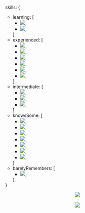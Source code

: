 <html>
  <ul>
  skills: {
  <ul>
    <li>
    learning: [ 
      <ul>
        <li>
        <img src="https://img.shields.io/badge/Jest-white?style=flat&logoColor=161f26&logo=Jest" />,
        </li>
        <li>
        <img src="https://img.shields.io/badge/JWT-white?style=flat&logoColor=161f26&logo=JsonWebTokens" />,
        </li>
      </ul>
    ],
    </li>
    <li>
    experienced: [
      <ul>
        <li>
        <img src="https://img.shields.io/badge/TypeScript-white?style=flat&logo=TypeScript&logoColor=161f26" />,
        </li>
        <li>
        <img src="https://img.shields.io/badge/JavaScript-white?style=flat&logo=JavaScript&logoColor=161f26" />,
        </li>
        <li>
          <img src="https://img.shields.io/badge/React-white?style=flat&logoColor=161f26&logo=React" />,
        </li>
        <li>
        <img src="https://img.shields.io/badge/HTML5-white?style=flat&logo=HTML5&logoColor=161f26" />,
        </li>
        <li>
        <img src="https://img.shields.io/badge/CSS3-white?style=flat&logo=CSS3&logoColor=161f26" />,
        </li>
        <li>
        <img src="https://img.shields.io/badge/JSON-white?style=flat&logoColor=161f26&logo=JSON" />,
        </li>
      </ul>
    ],
    </li>
    <li>
      intermediate: [
        <ul>
          <li>
          <img src="https://img.shields.io/badge/MySQL-white?style=flat&logoColor=161f26&logo=MySQL" />,
          </li>
          <li>
          <img src="https://img.shields.io/badge/GraphQL-white?style=flat&logoColor=161f26&logo=GraphQl" />,
          </li>
          <li>
          <img src="https://img.shields.io/badge/NestJS-white?style=flat&logoColor=161f26&logo=NestJS" />,
          </li>
        </ul>
      ]
    </li>
    <li>
    knowsSome: [
      <ul>
        <li>
        <img src="https://img.shields.io/badge/Next.js-white?style=flat&logo=Next.js&logoColor=161f26" />,
        </li>
        <li>
        <img src="https://img.shields.io/badge/Flutter-white?style=flat&logoColor=161f26&logo=Flutter" />,
        </li>
        <li>
        <img src="https://img.shields.io/badge/Unreal_Engine-white?style=flat&logoColor=161f26&logo=Unreal-Engine" />,
        </li>
        <li>
        <img src="https://img.shields.io/badge/Cocos_Creator_2D-white?style=flat&logoColor=161f26&logo=Cocos" />,
        </li>
        <li>
        <img src="https://img.shields.io/badge/PHP-white?style=flat&logo=PHP&logoColor=161f26" />,
        </li>
        <li>
        <img src="https://img.shields.io/badge/Docker-white?style=flat&logoColor=161f26&logo=Docker" />,
        </li>
        <li>
        <img src="https://img.shields.io/badge/Java-white?style=flat&logo=Java&logoColor=161f26" />,
        </li>
      </ul>
    ]
    </li>
    <li>
    barelyRemembers: [
      <ul>
        <li>
        <img src="https://img.shields.io/badge/C-white?style=flat&logo=C&logoColor=161f26" />,
        </li>
      </ul>
    ],
    </li>
  </ul>
  }
  </ul>
  <div align="center">
    <img src="https://github-readme-stats.vercel.app/api?username=sandenson&show_icons=true&theme=graywhite">
    <br>
    <br>
    <img src="https://github-readme-stats.vercel.app/api/top-langs/?username=sandenson&theme=graywhite">
  </div>
</html>
